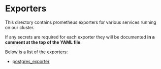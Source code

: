 # Exporters
This directory contains prometheus exporters for various services running on our cluster.

If any secrets are required for each exporter they will be documented **in a comment at the top of the YAML file**.

Below is a list of the exporters:
- [postgres_exporter](https://github.com/wrouesnel/postgres_exporter)

